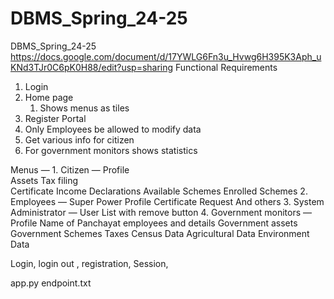 # DBMS_Spring_24-25
DBMS_Spring_24-25
https://docs.google.com/document/d/17YWLG6Fn3u_Hvwg6H395K3Aph_uKNd3TJr0C6pK0H88/edit?usp=sharing
Functional Requirements

1. Login
2. Home page
    1. Shows menus as tiles
3. Register Portal
4. Only Employees be allowed to modify data
5. Get various info for citizen
6. For government monitors shows statistics

Menus —
	1.  Citizen — 
			Profile  
			Assets 
			Tax filing  
			Certificate 
			Income Declarations 
			Available Schemes
			Enrolled Schemes
	2. Employees —  Super Power
			Profile
			Certificate Request
			And others
	3. System Administrator — 
			User List with remove button
	4. Government monitors — 
			Profile
			Name of Panchayat employees and details
			Government assets
			Government Schemes
			Taxes
			Census Data
			Agricultural Data
			Environment Data
		

Login, login out , registration, Session, 


app.py
endpoint.txt




